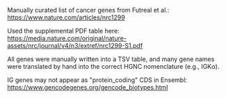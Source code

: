 Manually curated list of cancer genes from Futreal et al.: https://www.nature.com/articles/nrc1299

Used the supplemental PDF table here: https://media.nature.com/original/nature-assets/nrc/journal/v4/n3/extref/nrc1299-S1.pdf

All genes were manually written into a TSV table, and many gene names were translated by hand into the correct HGNC nomenclature (e.g., IGKα).

IG genes may not appear as "protein_coding" CDS in Ensembl: https://www.gencodegenes.org/gencode_biotypes.html
